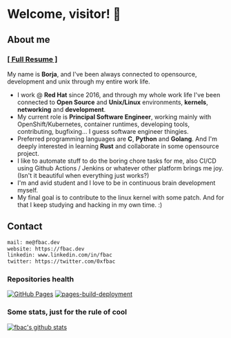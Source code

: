 # Welcome, visitor! 👋

## About me

### [[ Full Resume ]](resume.md)

My name is **Borja**, and I've been always connected to opensource, development and unix through my entire work life.

- I work @ **Red Hat** since 2016, and through my whole work life I've been connected to **Open Source** and **Unix/Linux** environments, **kernels**, **networking** and **development**.
- My current role is **Principal Software Engineer**, working mainly with OpenShift/Kubernetes, container runtimes, developing tools, contributing, bugfixing... I guess software engineer thingies.
- Preferred programming languages are **C**, **Python** and **Golang**. And I'm deeply interested in learning **Rust** and collaborate in some opensource project.
- I like to automate stuff to do the boring chore tasks for me, also CI/CD using Github Actions / Jenkins or whatever other platform brings me joy. (Isn't it beautiful when everything just works?)
- I'm and avid student and I love to be in continuous brain development myself.
- My final goal is to contribute to the linux kernel with some patch. And for that I keep studying and hacking in my own time. :)

## Contact

```bash
mail: me@fbac.dev
website: https://fbac.dev
linkedin: www.linkedin.com/in/fbac
twitter: https://twitter.com/0xfbac
```

### Repositories health

[![GitHub Pages](https://github.com/fbac/fbac.dev/actions/workflows/push-to-ghpages.yaml/badge.svg)](https://github.com/fbac/fbac.dev/actions/workflows/push-to-ghpages.yaml)
[![pages-build-deployment](https://github.com/fbac/fbac.dev/actions/workflows/pages/pages-build-deployment/badge.svg)](https://github.com/fbac/fbac.dev/actions/workflows/pages/pages-build-deployment)

### Some stats, just for the rule of cool
[![fbac's github stats](https://github-readme-stats.vercel.app/api?username=fbac)](https://github.com/anuraghazra/github-readme-stats)
